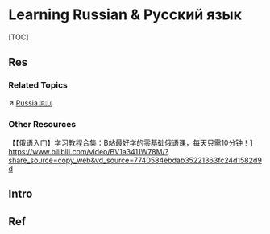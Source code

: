 # Learning Russian & Русский язык

[TOC]



## Res
### Related Topics
↗ [Russia 🇷🇺](../../../../🌏%20Politics%20&%20Demography/Countries%20Overview/Europe/Russia%20🇷🇺/Russia%20🇷🇺.md)


### Other Resources
【【俄语入门】学习教程合集：B站最好学的零基础俄语课，每天只需10分钟！】 https://www.bilibili.com/video/BV1a3411W78M/?share_source=copy_web&vd_source=7740584ebdab35221363fc24d1582d9d



## Intro



## Ref
